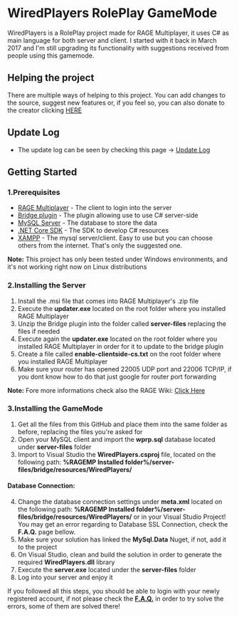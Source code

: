 # WiredPlayers RolePlay GameMode
WiredPlayers is a RolePlay project made for RAGE Multiplayer, it uses C# as main language for both server and client. I started with it back in March 2017 and I'm still upgrading its functionality with suggestions received from people using this gamemode.

## Helping the project
There are multiple ways of helping to this project. You can add changes to the source, suggest new features or, if you feel so, you can also donate to the creator clicking [HERE](https://paypal.me/XabiWiredPlayers)

## Update Log

* The update log can be seen by checking this page -> [Update Log](https://github.com/xabier1989/WiredPlayers-RP/wiki/Update-Log) 

## Getting Started

### 1.Prerequisites

* [RAGE Multiplayer](https://cdn.gtanet.work/RAGE_Multiplayer.zip) - The client to login into the server
* [Bridge plugin](https://cdn.gtanet.work/bridge-package.zip) - The plugin allowing use to use C# server-side
* [MySQL Server](https://dev.mysql.com/downloads/mysql/) - The database to store the data
* [.NET Core SDK](https://www.microsoft.com/net/download) - The SDK to develop C# resources
* [XAMPP](https://www.apachefriends.org/ro/index.html) - The mysql server/client. Easy to use but you can choose others from the internet. That's only the suggested one.

**Note:** This project has only been tested under Windows environments, and it's not working right now on Linux distributions

### 2.Installing the Server
1. Install the .msi file that comes into RAGE Multiplayer's .zip file
2. Execute the **updater.exe** located on the root folder where you installed RAGE Multiplayer
3. Unzip the Bridge plugin into the folder called **server-files** replacing the files if needed
4. Execute again the **updater.exe** located on the root folder where you installed RAGE Multiplayer in order for it to update to the bridge plugin
5. Create a file called **enable-clientside-cs.txt** on the root folder where you installed RAGE Multiplayer
6. Make sure your router has opened 22005 UDP port and 22006 TCP/IP, if you dont know how to do that just google for router port forwarding

**Note:** Fore more informations check also the RAGE Wiki: [Click Here](https://wiki.rage.mp/index.php?title=Getting_Started_with_Server)

### 3.Installing the GameMode
1. Get all the files from this GitHub and place them into the same folder as before, replacing the files you're asked for
2. Open your MySQL client and import the **wprp.sql** database located under **server-files** folder
3. Import to Visual Studio the **WiredPlayers.csproj** file, located on the following path: **%RAGEMP Installed folder%/server-files/bridge/resources/WiredPlayers/**
#### Database Connection:
4. Change the database connection settings under **meta.xml** located on the following path: **%RAGEMP Installed folder%/server-files/bridge/resources/WiredPlayers/** or in your Visual Studio Project! You may get an error regarding to Database SSL Connection, check the **F.A.Q.** page bellow.
5. Make sure your solution has linked the **MySql.Data** Nuget, if not, add it to the project
6. On Visual Studio, clean and build the solution in order to generate the required **WiredPlayers.dll** library
7. Execute the **server.exe** located under the **server-files** folder
8. Log into your server and enjoy it

If you followed all this steps, you should be able to login with your newly registered account, if not please check the **[F.A.Q.](https://github.com/xabier1989/WiredPlayers-RP/wiki/FAQ)** in order to try solve the errors, some of them are solved there!
